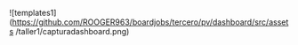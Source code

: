 ![templates1](https://github.com/ROOGER963/boardjobs/tercero/pv/dashboard/src/assets
/taller1/capturadashboard.png)

